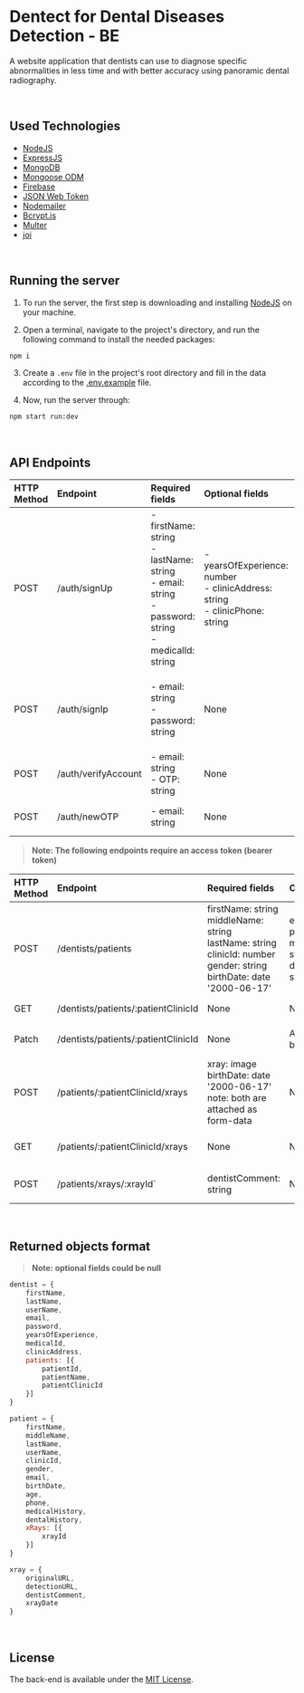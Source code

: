 # Dentect for Dental Diseases Detection - BE
A website application that dentists can use to diagnose specific abnormalities in less time and with better accuracy using panoramic dental radiography.

<br/>

## Used Technologies
* [NodeJS](https://nodejs.org/)
* [ExpressJS](https://www.expresjs.org/)
* [MongoDB](https://www.mongodb.com/)
* [Mongoose ODM](https://mongoosejs.com/) 
* [Firebase](https://firebase.google.com/)
* [JSON Web Token](https://jwt.io/)
* [Nodemailer](https://nodemailer.com/)
* [Bcrypt.js](https://www.npmjs.com/package/bcrypt)
* [Multer](https://www.npmjs.com/package/multer)
* [joi](https://joi.dev/)

<br/>

## Running the server
1. To run the server, the first step is downloading and installing [NodeJS](https://nodejs.org/en/download) on your machine. <br/>

2. Open a terminal, navigate to the project's directory, and run the following command to install the needed packages:
``` bash
npm i
```

3. Create a `.env` file in the project's root directory and fill in the data according to the [.env.example](https://github.com/Dentect/dental-diseases-detection-backend/blob/main/.env.example) file.

4. Now, run the server through:
``` bash
npm start run:dev
```
<br/>

## API Endpoints
| HTTP Method | Endpoint | Required fields | Optional fields | Action | Response |
| :---------- | :------- | :-------------- | :-------------- | :----- | :------- |
| POST   | /auth/signUp | - firstName: string <br/> - lastName: string <br/> - email: string <br/> - password: string <br/> - medicalId: string | - yearsOfExperience: number <br/> - clinicAddress: string <br/> - clinicPhone: string | SignUp | - 'Created' message |
| POST   | /auth/signIp | - email: string <br/> - password: string | None | SignIn | - The `dentistFound` object <br/> - jwt access token in auth-token header |
| POST   | /auth/verifyAccount | - email: string <br/> - OTP: string | None | Verify Account | - 'OK' message |
| POST   | /auth/newOTP | - email: string | None | Generate New OTP | - 'Created' message |

> **Note: The following endpoints require an access token (bearer token)**

| HTTP Method | Endpoint | Required fields | Optional fields | Action | Response |
| :---------- | :------- | :-------------- | :-------------- | :----- | :------- |
| POST   | /dentists/patients | firstName: string <br/> middleName: string <br/> lastName: string <br/> clinicId: number <br/> gender: string <br/> birthDate: date '2000-06-17' | email: string <br/> phone: string <br/> medicalHistory: string <br/> dentalHistory: string | Add Patient | - The created `patient` object |
| GET    | /dentists/patients/:patientClinicId | None | None | Get Patient |
| Patch  | /dentists/patients/:patientClinicId | None | All fields could be edited | Edit Patient | - The `updatedPatient` object |
| POST   | /patients/:patientClinicId/xrays | xray: image <br/> birthDate: date '2000-06-17' <br/> note: both are attached as form-data | None | Add Patient Xray (Detect) | - The created `xray` object |
| GET    | /patients/:patientClinicId/xrays | None | None | Get Patient Xrays | - Array of `xrays` objects |
| POST   | /patients/xrays/:xrayId` | dentistComment: string | None | Comment on Detection | - `xray` object |

<br/>

## Returned objects format
> **Note: optional fields could be null**

``` js
dentist = {
	firstName,
	lastName,
	userName,
	email,
	password,
	yearsOfExperience,
	medicalId,
	clinicAddress,
	patients: [{
		patientId,
		patientName,
		patientClinicId
	}]
}
```

``` js
patient = {
	firstName,
	middleName,
	lastName,
	userName,
	clinicId,
	gender,
	email,
	birthDate,
	age,
	phone,
	medicalHistory,
	dentalHistory,
	xRays: [{
		xrayId
	}]
}
```

``` js
xray = {
	originalURL,
	detectionURL,
	dentistComment,
	xrayDate
}
```
<br/>

## License
The back-end is available under the [MIT License](https://github.com/Dentect/dental-diseases-detection-backend/blob/main/LICENSE).
